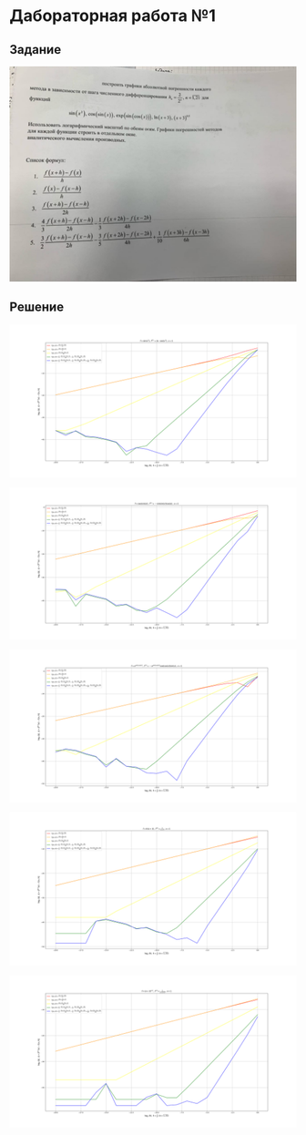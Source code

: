 # Дабораторная работа №1

## Задание

![](https://github.com/vihlancevk/5semComputationalMathematics/blob/master/1Lab/task.jpeg)

## Решение

![](https://github.com/vihlancevk/5semComputationalMathematics/blob/master/1Lab/1.png)

![](https://github.com/vihlancevk/5semComputationalMathematics/blob/master/1Lab/2.png)

![](https://github.com/vihlancevk/5semComputationalMathematics/blob/master/1Lab/3.png)

![](https://github.com/vihlancevk/5semComputationalMathematics/blob/master/1Lab/4.png)

![](https://github.com/vihlancevk/5semComputationalMathematics/blob/master/1Lab/5.png)
